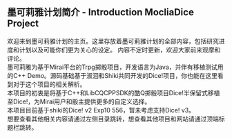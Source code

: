 ## 墨可莉雅计划简介 - Introduction MocliaDice Project

欢迎来到墨可莉雅计划的主页。这里存放着墨可莉雅计划的全部内容，包括研究进度和计划以及可能你们更为关心的设定。 内容不定时更新，欢迎大家前来观摩和评论。  
墨可莉雅为基于Mirai平台的Trpg掷骰项目，开发语言为Java，并伴有移植测试用的C++ Demo。源码基础基于淑洄和Shiki共同开发的Dice!项目，你也能在这里看到对于这个项目的相关解析。  
本项目的初衷是将基于C++和LibCQCPPSDK的酷Q掷骰项目Dice!半保留式移植至Dice!，为Mirai用户和骰主提供更多的自定义选择。  
本项目目前基于shiki的Dice! v2 Exp10 556，暂未考虑支持Dice! v3。  
想要查看其他相关内容请通过左侧目录跳转，想查看其他项目和网站请通过顶端标题栏跳转。